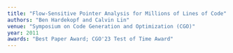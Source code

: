```yaml
---
title: "Flow-Sensitive Pointer Analysis for Millions of Lines of Code"
authors: "Ben Hardekopf and Calvin Lin"
venue: "Symposium on Code Generation and Optimization (CGO)"
year: 2011
awards: "Best Paper Award; CGO'23 Test of Time Award"
---
```

